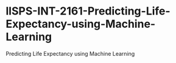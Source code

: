 # llSPS-INT-2161-Predicting-Life-Expectancy-using-Machine-Learning
Predicting Life Expectancy using Machine Learning
